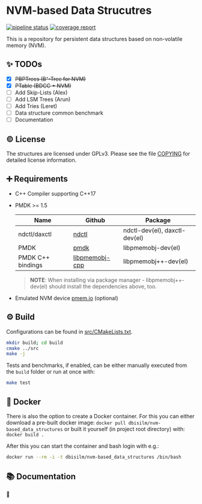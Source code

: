 NVM-based Data Strucutres
=========================

[![pipeline status](https://dbgit.prakinf.tu-ilmenau.de/code/nvm-based_data_structures/badges/master/pipeline.svg)](https://dbgit.prakinf.tu-ilmenau.de/code/nvm-based_data_structures/commits/master)
[![coverage report](https://dbgit.prakinf.tu-ilmenau.de/code/nvm-based_data_structures/badges/master/coverage.svg?job=coverage)](https://dbgit.prakinf.tu-ilmenau.de/code/nvm-based_data_structures/commits/master)

This is a repository for persistent data structures based on non-volatile memory (NVM).

:sparkles: TODOs
----------------

- [x] ~~PBPTrees (B⁺-Tree for NVM)~~
- [x] ~~PTable (BDCC + NVM)~~
- [ ] Add Skip-Lists (Alex)
- [ ] Add LSM Trees (Arun)
- [ ] Add Tries (Leret)
- [ ] Data structure common benchmark
- [ ] Documentation

:copyright: License
-------------------

The structures are licensed under GPLv3.
Please see the file [COPYING](COPYING) for detailed license information.

:heavy_plus_sign: Requirements
------------------------------

- C++ Compiler supporting C++17
- PMDK >= 1.5

  | Name | Github | Package |
  | ---- | ------ | ------- |
  | ndctl/daxctl      | [ndctl](https://github.com/pmem/ndctl)                    | ndctl-dev(el), daxctl-dev(el) |
  | PMDK              | [pmdk](https://github.com/pmem/pmdk)                      | libpmemobj-dev(el)           |
  | PMDK C++ bindings |  [libpmemobj-cpp](https://github.com/pmem/libpmemobj-cpp) | libpmemobj++-dev(el)         |
  > **NOTE**: When installing via package manager - libpmemobj++-dev(el) should install the dependencies above, too.
- Emulated NVM device [pmem.io](http://pmem.io/2016/02/22/pm-emulation.html) (optional)

:gear: Build
------------

Configurations can be found in [src/CMakeLists.txt](src/CMakeLists.txt).

```bash
mkdir build; cd build
cmake ../src
make -j
```

Tests and benchmarks, if enabled, can be either manually executed from the ```build``` folder or run at once with:

```bash
make test
```

:whale: Docker
--------------

There is also the option to create a Docker container.
For this you can either download a pre-built docker image: ```docker pull dbisilm/nvm-based_data_structures```
or built it yourself (in project root directory) with: ```docker build .```

After this you can start the container and bash login with e.g.:

```bash
docker run --rm -i -t dbisilm/nvm-based_data_structures /bin/bash
```

:books: Documentation
---------------------

:construction:
